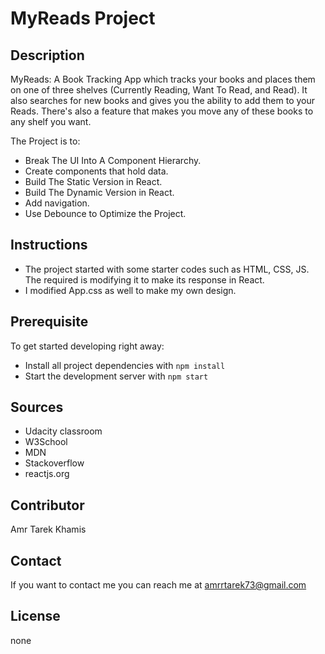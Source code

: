 # MyReads Project

## Description
MyReads: A Book Tracking App which tracks your books and places them on one of three shelves (Currently Reading, Want To Read, and Read). 
It also searches for new books and gives you the ability to add them to your Reads. 
There's also a feature that makes you move any of these books to any shelf you want. 

The Project is to:
* Break The UI Into A Component Hierarchy.
* Create components that hold data.
* Build The Static Version in React.
* Build The Dynamic Version in React.
* Add navigation.
* Use Debounce to Optimize the Project.

## Instructions
* The project started with some starter codes such as HTML, CSS, JS. The required is modifying it to make its response in React. 
* I modified App.css as well to make my own design.

## Prerequisite
To get started developing right away:

* Install all project dependencies with `npm install`
* Start the development server with `npm start`

## Sources
 * Udacity classroom 
 * W3School
 * MDN
 * Stackoverflow
 * reactjs.org

## Contributor
Amr Tarek Khamis

## Contact
If you want to contact me you can reach me at <amrrtarek73@gmail.com>

## License
none
